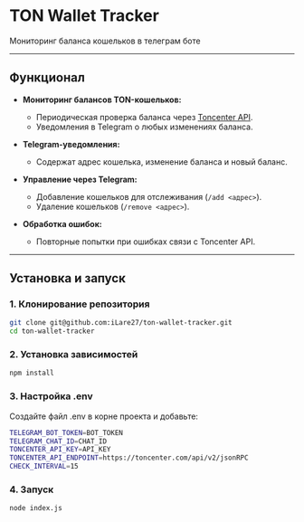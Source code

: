 # TON Wallet Tracker

Мониторинг баланса кошельков в телеграм боте

---

## Функционал

- **Мониторинг балансов TON-кошельков:**
  - Периодическая проверка баланса через [Toncenter API](https://toncenter.com/).
  - Уведомления в Telegram о любых изменениях баланса.

- **Telegram-уведомления:**
  - Содержат адрес кошелька, изменение баланса и новый баланс.

- **Управление через Telegram:**
  - Добавление кошельков для отслеживания (`/add <адрес>`).
  - Удаление кошельков (`/remove <адрес>`).

- **Обработка ошибок:**
  - Повторные попытки при ошибках связи с Toncenter API.

---

## Установка и запуск

### 1. Клонирование репозитория
```bash
git clone git@github.com:iLare27/ton-wallet-tracker.git
cd ton-wallet-tracker
```
### 2. Установка зависимостей
```bash
npm install
```

### 3. Настройка .env
Создайте файл .env в корне проекта и добавьте:
```bash
TELEGRAM_BOT_TOKEN=BOT_TOKEN
TELEGRAM_CHAT_ID=CHAT_ID
TONCENTER_API_KEY=API_KEY
TONCENTER_API_ENDPOINT=https://toncenter.com/api/v2/jsonRPC
CHECK_INTERVAL=15
```

### 4. Запуск
```bash
node index.js
```
